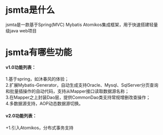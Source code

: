 # jsmta是什么
jsmta是一款基于Spring(MVC) Mybatis Atomikos集成框架，用于快速搭建轻量级java web项目

# jsmta有哪些功能
<a src="https://github.com/handosme/jsmta/releases/tag/v1.0"><h4>v1.0功能列表：</h4></a>
1.基于spring，如沐春风的体验；<br>
2.扩展Mybatis-Generator，自动生成支持Oracle、Mysql、SqlServer分页查询和批量插操作的自动代码，支持从Mapper接口读取数据源名称；<br>
3.在Mapper之上封装Dao层，提供CommonDao类支持常规增删改查操作；<br>
4.多数据源支持，AOP动态数据源切换。<br>


<a src="https://github.com/handosme/jsmta/releases/tag/v2.0"><h4>v2.0功能列表：</h4></a>
+1.引入Atomikos，分布式事务支持<br>
